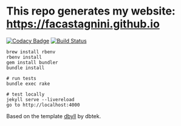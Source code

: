 # This repo generates my website: https://facastagnini.github.io

[![Codacy Badge](https://api.codacy.com/project/badge/Grade/f8f5a1ccb54c4f62a72875f2b36d524a)](https://www.codacy.com/app/facastagnini_2/facastagnini-github-io?utm_source=github.com&utm_medium=referral&utm_content=facastagnini/facastagnini.github.io&utm_campaign=badger)
[![Build Status](https://travis-ci.org/facastagnini/facastagnini.github.io.svg)](https://travis-ci.org/facastagnini/facastagnini.github.io)

```
brew install rbenv
rbenv install
gem install bundler
bundle install

# run tests
bundle exec rake

# test locally
jekyll serve --livereload
go to http://localhost:4000
```

Based on the template [dbyll](https://github.com/dbtek/dbyll/) by dbtek.
